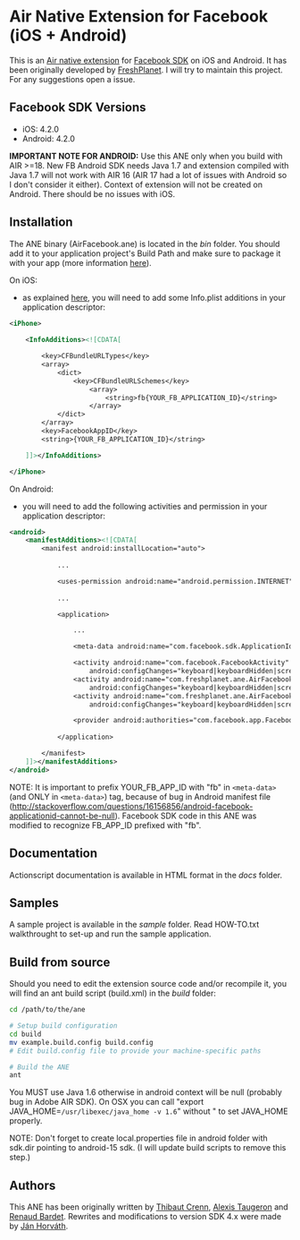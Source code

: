 Air Native Extension for Facebook (iOS + Android)
======================================

This is an [Air native extension](http://www.adobe.com/devnet/air/native-extensions-for-air.html) for [Facebook SDK](https://developers.facebook.com/docs#apis-and-sdks) on iOS and Android. It has been originally developed by [FreshPlanet](http://freshplanet.com). I will try to maintain this project. For any suggestions open a issue.


Facebook SDK Versions
---------

* iOS: 4.2.0
* Android: 4.2.0

**IMPORTANT NOTE FOR ANDROID:** Use this ANE only when you build with AIR >=18. New FB Android SDK needs Java 1.7 and extension compiled with Java 1.7 will not work with AIR 16 (AIR 17 had a lot of issues with Android so I don't consider it either). Context of extension will not be created on Android. There should be no issues with iOS.

Installation
---------

The ANE binary (AirFacebook.ane) is located in the *bin* folder. You should add it to your application project's Build Path and make sure to package it with your app (more information [here](http://help.adobe.com/en_US/air/build/WS597e5dadb9cc1e0253f7d2fc1311b491071-8000.html)).

On iOS:

* as explained [here](http://developers.facebook.com/docs/mobile/ios/build/), you will need to add some Info.plist additions in your application descriptor:

```xml
<iPhone>
    
    <InfoAdditions><![CDATA[

        <key>CFBundleURLTypes</key>
        <array>
            <dict>
                <key>CFBundleURLSchemes</key>
                    <array>
                        <string>fb{YOUR_FB_APPLICATION_ID}</string>
                    </array>
            </dict>
        </array>
        <key>FacebookAppID</key>
        <string>{YOUR_FB_APPLICATION_ID}</string>

    ]]></InfoAdditions>

</iPhone>
```

On Android:

* you will need to add the following activities and permission in your application descriptor:

```xml
<android>
    <manifestAdditions><![CDATA[
        <manifest android:installLocation="auto">
            
            ...

            <uses-permission android:name="android.permission.INTERNET"/>
            
            ...

            <application>

                ...

                <meta-data android:name="com.facebook.sdk.ApplicationId" android:value="fb{YOUR_FB_APPLICATION_ID}"/>

                <activity android:name="com.facebook.FacebookActivity" android:theme="@android:style/Theme.Translucent.NoTitleBar"
                    android:configChanges="keyboard|keyboardHidden|screenLayout|screenSize|orientation" android:label="{YOUR_APP_NAME}" />
                <activity android:name="com.freshplanet.ane.AirFacebook.LoginActivity" android:theme="@android:style/Theme.Translucent.NoTitleBar"
                    android:configChanges="keyboard|keyboardHidden|screenLayout|screenSize|orientation" />
                <activity android:name="com.freshplanet.ane.AirFacebook.ShareDialogActivity" android:theme="@android:style/Theme.Translucent.NoTitleBar"
                    android:configChanges="keyboard|keyboardHidden|screenLayout|screenSize|orientation" />

                <provider android:authorities="com.facebook.app.FacebookContentProvider{YOUR_FB_APPLICATION_ID}" android:name="com.facebook.FacebookContentProvider" android:exported="true"/>
                
            </application>

        </manifest>
    ]]></manifestAdditions>
</android>
```

NOTE: It is important to prefix YOUR_FB_APP_ID with "fb" in `<meta-data>` (and ONLY in `<meta-data>`) tag, because of bug in Android manifest file (http://stackoverflow.com/questions/16156856/android-facebook-applicationid-cannot-be-null). Facebook SDK code in this ANE was modified to recognize FB_APP_ID prefixed with "fb".

Documentation
--------

Actionscript documentation is available in HTML format in the *docs* folder.


Samples
--------

A sample project is available in the *sample* folder.
Read HOW-TO.txt walkthrought to set-up and run the sample application.


Build from source
---------

Should you need to edit the extension source code and/or recompile it, you will find an ant build script (build.xml) in the *build* folder:
    
```bash
cd /path/to/the/ane

# Setup build configuration
cd build
mv example.build.config build.config
# Edit build.config file to provide your machine-specific paths

# Build the ANE
ant
```

You MUST use Java 1.6 otherwise in android context will be null (probably bug in Adobe AIR SDK). On OSX you can call "export JAVA_HOME=`/usr/libexec/java_home -v 1.6`" without " to set JAVA_HOME properly.

NOTE:
Don't forget to create local.properties file in android folder with sdk.dir pointing to android-15 sdk. (I will update build scripts to remove this step.)


Authors
------

This ANE has been originally written by [Thibaut Crenn](https://github.com/titi-us), [Alexis Taugeron](http://alexistaugeron.com) and [Renaud Bardet](http://github.com/renaudbardet). Rewrites and modifications to version SDK 4.x were made by [Ján Horváth](https://github.com/nodrock).


